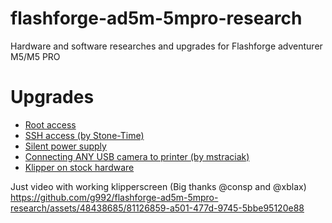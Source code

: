 # flashforge-ad5m-5mpro-research
Hardware and software researches and upgrades for Flashforge adventurer M5/M5 PRO



# Upgrades
- [Root access](./upgrades/getting_root.md)
- [SSH access (by Stone-Time)](https://github.com/Stone-Time/Flashforge-Adventure-5M-Pro-Klipper-SSH)
- [Silent power supply](./upgrades/silent_psu.md)
- [Connecting ANY USB camera to printer (by mstraciak)](https://github.com/mstraciak/flashforge-ad5m-mods/blob/main/README.md)
- [Klipper on stock hardware](https://github.com/xblax/flashforge_adm5_klipper_mod)


Just video with working klipperscreen (Big thanks @consp and @xblax)
https://github.com/g992/flashforge-ad5m-5mpro-research/assets/48438685/81126859-a501-477d-9745-5bbe95120e88


